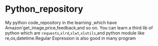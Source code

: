 # Python_repository
My python code_repository in the learning ,which have Amazon'get_image,price,feedback,and so on.
You can learn a third lib of python which are `requests`,`xlrd`,`xlwt`,`xlutils`,and python module like re,os,datetime.Regular Expression is also good in many program
